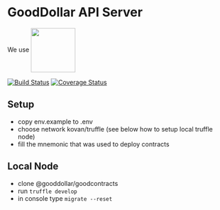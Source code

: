 # GoodDollar API Server

We use
[<img valign="middle" src="https://www.datocms-assets.com/31049/1618983297-powered-by-vercel.svg?raw=true&sanitize=1" width="100px"/>](https://vercel.com/?utm_source=gooddollar&utm_campaign=oss)

[![Build Status](https://travis-ci.com/GoodDollar/GoodServer.svg?branch=master)](https://travis-ci.com/GoodDollar/GoodServer)
[![Coverage Status](https://coveralls.io/repos/github/GoodDollar/GoodServer/badge.svg?branch=master)](https://coveralls.io/github/GoodDollar/GoodServer?branch=master)

Setup
--
- copy env.example to .env
- choose network kovan/truffle (see below how to setup local truffle node)
- fill the mnemonic that was used to deploy contracts

Local Node
--
- clone @gooddollar/goodcontracts
- run `truffle develop`
- in console type `migrate --reset`
